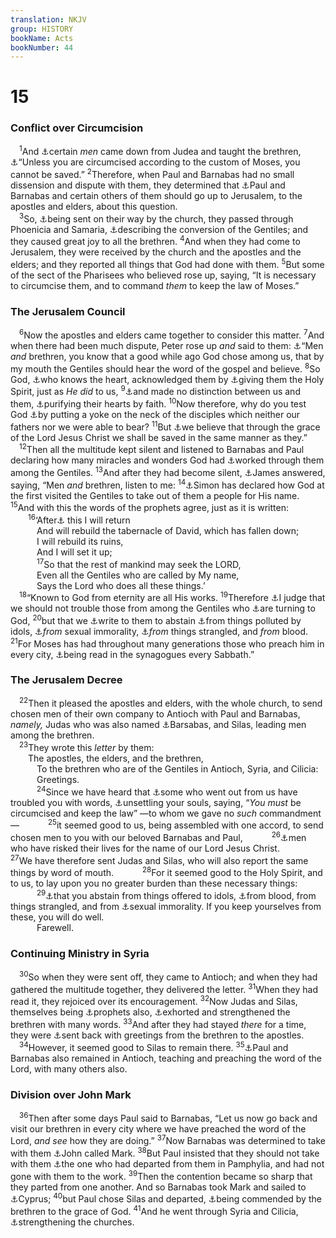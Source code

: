 ```yaml
---
translation: NKJV
group: HISTORY
bookName: Acts 
bookNumber: 44
---
```


<div class="title"><h1>15</h1><h3>Conflict over Circumcision</h3></div>
<span class="verse cong_15_1"> <sup>1</sup>And <a data-toggle="tooltip" data-placement="bottom" title="Gal. 2:12">⚓</a>certain <i>men</i> came down from Judea and taught the brethren, <a data-toggle="tooltip" data-placement="bottom" title="John 7:22; Acts 15:5; Gal. 5:2; Phil. 3:2; (Col. 2:8, 11, 16)">⚓</a>“Unless you are circumcised according to the custom of Moses, you cannot be saved.” </span>
<span class="verse cong_15_2"><sup>2</sup>Therefore, when Paul and Barnabas had no small dissension and dispute with them, they determined that <a data-toggle="tooltip" data-placement="bottom" title="Gal. 2:1">⚓</a>Paul and Barnabas and certain others of them should go up to Jerusalem, to the apostles and elders, about this question.<br/></span>
<span class="verse cong_15_3"> <sup>3</sup>So, <a data-toggle="tooltip" data-placement="bottom" title="Acts 20:38; 21:5; Rom. 15:24; 1 Cor. 16:6, 11; 2 Cor. 1:16; Titus 3:13; 3 John 6">⚓</a>being sent on their way by the church, they passed through Phoenicia and Samaria, <a data-toggle="tooltip" data-placement="bottom" title="Acts 14:27; 15:4, 12">⚓</a>describing the conversion of the Gentiles; and they caused great joy to all the brethren. </span>
<span class="verse cong_15_4"><sup>4</sup>And when they had come to Jerusalem, they were received by the church and the apostles and the elders; and they reported all things that God had done with them. </span>
<span class="verse cong_15_5"><sup>5</sup>But some of the sect of the Pharisees who believed rose up, saying, “It is necessary to circumcise them, and to command <i>them</i> to keep the law of Moses.”<br/></span>
<div class="title"><h3>The Jerusalem Council</h3></div>
<span class="verse cong_15_6"> <sup>6</sup>Now the apostles and elders came together to consider this matter. </span>
<span class="verse cong_15_7"><sup>7</sup>And when there had been much dispute, Peter rose up <i>and</i> said to them: <a data-toggle="tooltip" data-placement="bottom" title="Acts 10:20">⚓</a>“Men <i>and</i> brethren, you know that a good while ago God chose among us, that by my mouth the Gentiles should hear the word of the gospel and believe. </span>
<span class="verse cong_15_8"><sup>8</sup>So God, <a data-toggle="tooltip" data-placement="bottom" title="1 Chr. 28:9; Acts 1:24">⚓</a>who knows the heart, acknowledged them by <a data-toggle="tooltip" data-placement="bottom" title="Acts 2:4; 10:44, 47">⚓</a>giving them the Holy Spirit, just as <i>He</i> <i>did</i> to us, </span>
<span class="verse cong_15_9"><sup>9</sup><a data-toggle="tooltip" data-placement="bottom" title="Rom. 10:12">⚓</a>and made no distinction between us and them, <a data-toggle="tooltip" data-placement="bottom" title="Acts 10:15, 28">⚓</a>purifying their hearts by faith. </span>
<span class="verse cong_15_10"><sup>10</sup>Now therefore, why do you test God <a data-toggle="tooltip" data-placement="bottom" title="Matt. 23:4; Gal. 5:1">⚓</a>by putting a yoke on the neck of the disciples which neither our fathers nor we were able to bear? </span>
<span class="verse cong_15_11"><sup>11</sup>But <a data-toggle="tooltip" data-placement="bottom" title="Rom. 3:4; 5:15; 2 Cor. 13:14; (Eph. 2:5–8; Titus 2:11)">⚓</a>we believe that through the grace of the Lord Jesus Christ we shall be saved in the same manner as they.”<br/></span>
<span class="verse cong_15_12"> <sup>12</sup>Then all the multitude kept silent and listened to Barnabas and Paul declaring how many miracles and wonders God had <a data-toggle="tooltip" data-placement="bottom" title="Acts 14:27; 15:3, 4">⚓</a>worked through them among the Gentiles. </span>
<span class="verse cong_15_13"><sup>13</sup>And after they had become silent, <a data-toggle="tooltip" data-placement="bottom" title="Acts 12:17">⚓</a>James answered, saying, “Men <i>and</i> brethren, listen to me: </span>
<span class="verse cong_15_14"><sup>14</sup><a data-toggle="tooltip" data-placement="bottom" title="Acts 15:7; 2 Pet. 1:1">⚓</a>Simon has declared how God at the first visited the Gentiles to take out of them a people for His name. </span>
<span class="verse cong_15_15"><sup>15</sup>And with this the words of the prophets agree, just as it is written:<br/></span>
<span class="verse cong_15_16">  <sup>16</sup>‘After<a data-toggle="tooltip" data-placement="bottom" title="Amos 9:11, 12">⚓</a> this I will return<br/>   And will rebuild the tabernacle of David, which has fallen down;<br/>   I will rebuild its ruins,<br/>   And I will set it up;<br/></span>
<span class="verse cong_15_17">   <sup>17</sup>So that the rest of mankind may seek the LORD,<br/>   Even all the Gentiles who are called by My name,<br/>   Says the Lord who does all these things.’<br/></span>
<span class="verse cong_15_18"> <sup>18</sup>“Known to God from eternity are all His works. </span>
<span class="verse cong_15_19"><sup>19</sup>Therefore <a data-toggle="tooltip" data-placement="bottom" title="Acts 15:28; 21:25">⚓</a>I judge that we should not trouble those from among the Gentiles who <a data-toggle="tooltip" data-placement="bottom" title="1 Thess. 1:9">⚓</a>are turning to God, </span>
<span class="verse cong_15_20"><sup>20</sup>but that we <a data-toggle="tooltip" data-placement="bottom" title="Acts 21:25">⚓</a>write to them to abstain <a data-toggle="tooltip" data-placement="bottom" title="Gen. 35:2; Ex. 20:3, 23; Ezek. 20:30; (1 Cor. 8:1; 10:20, 28); Rev. 2:14">⚓</a>from things polluted by idols, <a data-toggle="tooltip" data-placement="bottom" title="(1 Cor. 6:9); Gal. 5:19; Eph. 5:3; Col. 3:5; 1 Thess. 4:3; 1 Pet. 4:3">⚓</a><i>from</i> sexual immorality, <a data-toggle="tooltip" data-placement="bottom" title="Gen. 9:4; Lev. 3:17; Deut. 12:16; 1 Sam. 14:33">⚓</a><i>from</i> things strangled, and <i>from</i> blood. </span>
<span class="verse cong_15_21"><sup>21</sup>For Moses has had throughout many generations those who preach him in every city, <a data-toggle="tooltip" data-placement="bottom" title="Acts 13:15, 27; 2 Cor. 3:14">⚓</a>being read in the synagogues every Sabbath.”<br/></span>
<div class="title"><h3>The Jerusalem Decree</h3></div>
<span class="verse cong_15_22"> <sup>22</sup>Then it pleased the apostles and elders, with the whole church, to send chosen men of their own company to Antioch with Paul and Barnabas, <i>namely,</i> Judas who was also named <a data-toggle="tooltip" data-placement="bottom" title="Acts 1:23">⚓</a>Barsabas, and Silas, leading men among the brethren.<br/></span>
<span class="verse cong_15_23"> <sup>23</sup>They wrote this <i>letter</i> by them:<br/>  The apostles, the elders, and the brethren,<br/>   To the brethren who are of the Gentiles in Antioch, Syria, and Cilicia:<br/>   Greetings.<br/></span>
<span class="verse cong_15_24">   <sup>24</sup>Since we have heard that <a data-toggle="tooltip" data-placement="bottom" title="Acts 15:1; Gal. 2:4; 5:12; Titus 1:10, 11">⚓</a>some who went out from us have troubled you with words, <a data-toggle="tooltip" data-placement="bottom" title="Gal. 1:7; 5:10">⚓</a>unsettling your souls, saying, “<i>You</i> <i>must</i> be circumcised and keep the law” —to whom we gave no <i>such</i> commandment— </span>
<span class="verse cong_15_25">   <sup>25</sup>it seemed good to us, being assembled with one accord, to send chosen men to you with our beloved Barnabas and Paul, </span>
<span class="verse cong_15_26">   <sup>26</sup><a data-toggle="tooltip" data-placement="bottom" title="Acts 13:50; 14:19; 1 Cor. 15:30; 2 Cor. 11:23–26">⚓</a>men who have risked their lives for the name of our Lord Jesus Christ. </span>
<span class="verse cong_15_27">   <sup>27</sup>We have therefore sent Judas and Silas, who will also report the same things by word of mouth. </span>
<span class="verse cong_15_28">   <sup>28</sup>For it seemed good to the Holy Spirit, and to us, to lay upon you no greater burden than these necessary things: </span>
<span class="verse cong_15_29">   <sup>29</sup><a data-toggle="tooltip" data-placement="bottom" title="Acts 15:20; 21:25; Rev. 2:14, 20">⚓</a>that you abstain from things offered to idols, <a data-toggle="tooltip" data-placement="bottom" title="Lev. 17:14">⚓</a>from blood, from things strangled, and from <a data-toggle="tooltip" data-placement="bottom" title="1 Cor. 5:1; 6:18; 7:2; Col. 3:5; 1 Thess. 4:3">⚓</a>sexual immorality. If you keep yourselves from these, you will do well.<br/>   Farewell.<br/></span>
<div class="title"><h3>Continuing Ministry in Syria</h3></div>
<span class="verse cong_15_30"> <sup>30</sup>So when they were sent off, they came to Antioch; and when they had gathered the multitude together, they delivered the letter. </span>
<span class="verse cong_15_31"><sup>31</sup>When they had read it, they rejoiced over its encouragement. </span>
<span class="verse cong_15_32"><sup>32</sup>Now Judas and Silas, themselves being <a data-toggle="tooltip" data-placement="bottom" title="Acts 11:27; 1 Cor. 12:28; Eph. 4:11; Rev. 18:20">⚓</a>prophets also, <a data-toggle="tooltip" data-placement="bottom" title="Acts 14:22; 18:23">⚓</a>exhorted and strengthened the brethren with many words. </span>
<span class="verse cong_15_33"><sup>33</sup>And after they had stayed <i>there</i> for a time, they were <a data-toggle="tooltip" data-placement="bottom" title="Mark 5:34; Acts 16:36; 1 Cor. 16:11; Heb. 11:31">⚓</a>sent back with greetings from the brethren to the apostles.<br/></span>
<span class="verse cong_15_34"> <sup>34</sup>However, it seemed good to Silas to remain there. </span>
<span class="verse cong_15_35"><sup>35</sup><a data-toggle="tooltip" data-placement="bottom" title="Acts 13:1">⚓</a>Paul and Barnabas also remained in Antioch, teaching and preaching the word of the Lord, with many others also.<br/></span>
<div class="title"><h3>Division over John Mark</h3></div>
<span class="verse cong_15_36"> <sup>36</sup>Then after some days Paul said to Barnabas, “Let us now go back and visit our brethren in every city where we have preached the word of the Lord, <i>and</i> <i>see</i> how they are doing.” </span>
<span class="verse cong_15_37"><sup>37</sup>Now Barnabas was determined to take with them <a data-toggle="tooltip" data-placement="bottom" title="Acts 12:12, 25; Col. 4:10; 2 Tim. 4:11; Philem. 24">⚓</a>John called Mark. </span>
<span class="verse cong_15_38"><sup>38</sup>But Paul insisted that they should not take with them <a data-toggle="tooltip" data-placement="bottom" title="Acts 13:13">⚓</a>the one who had departed from them in Pamphylia, and had not gone with them to the work. </span>
<span class="verse cong_15_39"><sup>39</sup>Then the contention became so sharp that they parted from one another. And so Barnabas took Mark and sailed to <a data-toggle="tooltip" data-placement="bottom" title="Acts 4:36; 13:4">⚓</a>Cyprus; </span>
<span class="verse cong_15_40"><sup>40</sup>but Paul chose Silas and departed, <a data-toggle="tooltip" data-placement="bottom" title="Acts 11:23; 14:26">⚓</a>being commended by the brethren to the grace of God. </span>
<span class="verse cong_15_41"><sup>41</sup>And he went through Syria and Cilicia, <a data-toggle="tooltip" data-placement="bottom" title="Acts 16:5">⚓</a>strengthening the churches.<br/></span>
